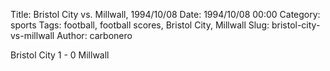 Title: Bristol City vs. Millwall, 1994/10/08
Date: 1994/10/08 00:00
Category: sports
Tags: football, football scores, Bristol City, Millwall
Slug: bristol-city-vs-millwall
Author: carbonero


Bristol City 1 - 0 Millwall
